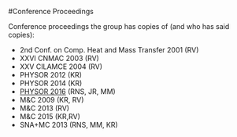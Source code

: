 #Conference Proceedings

Conference proceedings the group has copies of (and who has said copies):


* 2nd Conf. on Comp. Heat and Mass Transfer 2001 (RV)
* XXVI CNMAC 2003 (RV)
* XXV CILAMCE 2004 (RV)
* PHYSOR 2012 (KR)
* PHYSOR 2014 (KR)
* [PHYSOR 2016](https://berkeley.box.com/v/physor2016) (RNS, JR, MM)
* M&C 2009 (KR, RV)
* M&C 2013 (RV)
* M&C 2015 (KR,RV)
* SNA+MC 2013 (RNS, MM, KR)

